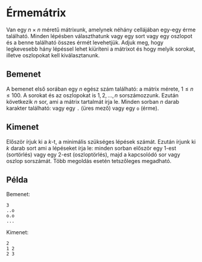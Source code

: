 # Érmemátrix

Van egy $n \times n$ méretű mátrixunk, amelynek néhány cellájában egy-egy érme található. Minden lépésben választhatunk vagy egy sort vagy egy oszlopot és a benne található összes érmét levehetjük. Adjuk meg, hogy legkevesebb hány lépéssel lehet kiüríteni a mátrixot és hogy melyik sorokat, illetve oszlopokat kell kiválasztanunk.

## Bemenet

A bemenet első sorában egy $n$ egész szám található: a mátrix mérete, $1 \le n \le 100$. A sorokat és az oszlopokat is $1,2,\dots,n$ sorszámozzunk. Ezután következik $n$ sor, ami a mátrix tartalmát írja le. Minden sorban $n$ darab karakter található: vagy egy `.` (üres mező) vagy egy `o` (érme).

## Kimenet

Először írjuk ki a $k$-t, a minimális szükséges lépések számát. Ezután írjunk ki $k$ darab sort ami a lépéseket írja le: minden sorban először egy $1$-est (sortörlés) vagy egy $2$-est (oszloptörlés), majd a kapcsolódó sor vagy oszlop sorszámát. Több megoldás esetén tetszőleges megadható.

## Példa

Bemenet:
```
3
..o
o.o
...
```

Kimenet:
```
2
1 2
2 3
```
